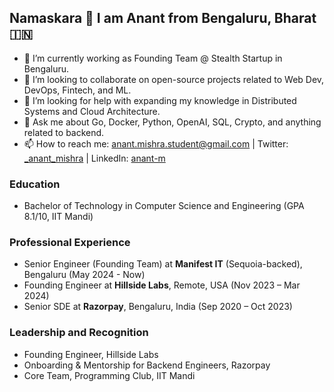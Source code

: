 ## Namaskara 🙏 I am Anant from Bengaluru, Bharat 🇮🇳

- 🔭 I’m currently working as Founding Team @ Stealth Startup in Bengaluru.
- 👯 I’m looking to collaborate on open-source projects related to Web Dev, DevOps, Fintech, and ML.
- 🤔 I’m looking for help with expanding my knowledge in Distributed Systems and Cloud Architecture.
- 💬 Ask me about Go, Docker, Python, OpenAI, SQL, Crypto, and anything related to backend.
- 📫 How to reach me: anant.mishra.student@gmail.com | Twitter: [_anant_mishra](https://x.com/_anant_mishra) | LinkedIn: [anant-m](https://linkedin.com/in/anant-m)

### Education
- Bachelor of Technology in Computer Science and Engineering (GPA 8.1/10, IIT Mandi)

### Professional Experience
- Senior Engineer (Founding Team) at **Manifest IT** (Sequoia-backed), Bengaluru (May 2024 - Now)
- Founding Engineer at **Hillside Labs**, Remote, USA (Nov 2023 – Mar 2024)
- Senior SDE at **Razorpay**, Bengaluru, India (Sep 2020 – Oct 2023)

### Leadership and Recognition
- Founding Engineer, Hillside Labs
- Onboarding & Mentorship for Backend Engineers, Razorpay
- Core Team, Programming Club, IIT Mandi
